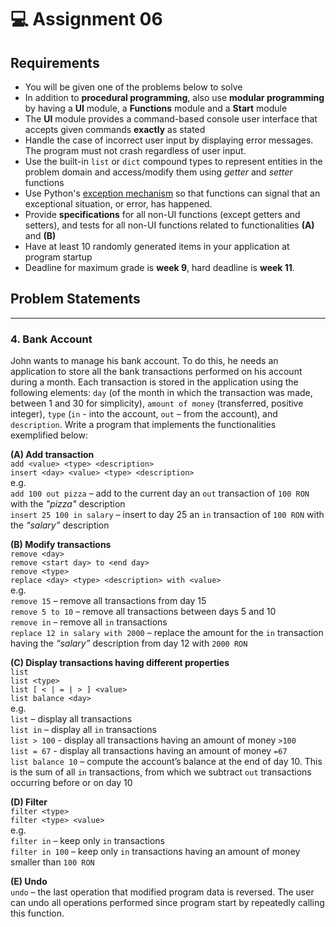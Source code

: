 # 💻 Assignment 06

## Requirements
- You will be given one of the problems below to solve
- In addition to **procedural programming**, also use **modular programming** by having a **UI** module, a **Functions** module and a **Start** module
- The **UI** module provides a command-based console user interface that accepts given commands **exactly** as stated
- Handle the case of incorrect user input by displaying error messages. The program must not crash regardless of user input.
- Use the built-in `list` or `dict` compound types to represent entities in the problem domain and access/modify them using *getter* and *setter* functions
- Use Python's [exception mechanism](https://docs.python.org/3/tutorial/errors.html) so that functions can signal that an exceptional situation, or error, has happened.
- Provide **specifications** for all non-UI functions (except getters and setters), and tests for all non-UI functions related to functionalities **(A)** and **(B)**
- Have at least 10 randomly generated items in your application at program startup
- Deadline for maximum grade is **week 9**, hard deadline is **week 11**.

## Problem Statements
---
### 4. Bank Account
John wants to manage his bank account. To do this, he needs an application to store all the bank transactions performed on his account during a month. Each transaction is stored in the application using the following elements: `day` (of the month in which the transaction was made, between 1 and 30 for simplicity), `amount of money` (transferred, positive integer), `type` (`in` - into the account, `out` – from the account), and `description`. Write a program that implements the functionalities exemplified below:

**(A) Add transaction**\
`add <value> <type> <description>`\
`insert <day> <value> <type> <description>`\
e.g.\
`add 100 out pizza` – add to the current day an `out` transaction of `100 RON` with the *"pizza"* description\
`insert 25 100 in salary` – insert to day 25 an `in` transaction of `100 RON` with the *“salary”* description

**(B) Modify transactions**\
`remove <day>`\
`remove <start day> to <end day>`\
`remove <type>`\
`replace <day> <type> <description> with <value>`\
e.g.\
`remove 15` – remove all transactions from day 15\
`remove 5 to 10` – remove all transactions between days 5 and 10\
`remove in` – remove all `in` transactions\
`replace 12 in salary with 2000` – replace the amount for the `in` transaction having the *“salary”* description from day 12 with `2000 RON`

**(C) Display transactions having different properties**\
`list`\
`list <type>`\
`list [ < | = | > ] <value>`\
`list balance <day>`\
e.g.\
`list` – display all transactions\
`list in` – display all `in` transactions\
`list > 100` - display all transactions having an amount of money `>100`\
`list = 67` - display all transactions having an amount of money `=67`\
`list balance 10` – compute the account’s balance at the end of day 10. This is the sum of all `in` transactions, from which we subtract `out` transactions occurring before or on day 10

**(D) Filter**\
`filter <type>`\
`filter <type> <value>`\
e.g.\
`filter in` – keep only `in` transactions\
`filter in 100` – keep only `in` transactions having an amount of money smaller than `100 RON`

**(E) Undo**\
`undo` – the last operation that modified program data is reversed. The user can undo all operations performed since program start by repeatedly calling this function.
